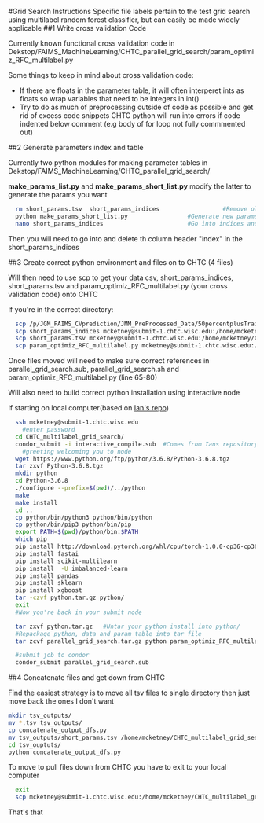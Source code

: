 #Grid Search Instructions
Specific file labels pertain to the test grid search using multilabel random forest classifier,
but can easily be made widely applicable
##1 Write cross validation Code

Currently known functional cross validation code in
Dekstop/FAIMS_MachineLearning/CHTC_parallel_grid_search/param_optimiz_RFC_multilabel.py

Some things to keep in mind about cross validation code:
* If there are floats in the parameter table, it will often interperet ints as floats so
wrap variables that need to be integers in int()
* Try to do as much of preprocessing  outside of code as possible and get rid of
excess code snippets CHTC python will run into errors if code indented below comment
(e.g body of for loop not fully commmented out)

##2 Generate parameters index and table

Currently two python modules for making parameter tables in
Dekstop/FAIMS_MachineLearning/CHTC_parallel_grid_search/

**make_params_list.py** and **make_params_short_list.py** modify the latter to
generate the params you want

```bash
  rm short_params.tsv  short_params_indices                  #Remove old param files
  python make_params_short_list.py                 #Generate new params files
  nano short_params_indices                        #Go into indices and delete
```

Then you will need to go into and delete th column header "index" in the short_params_indices


##3 Create correct python environment and files on to CHTC (4 files)

Will then need to use scp to get your data csv, short_params_indices, short_params.tsv
and param_optimiz_RFC_multilabel.py (your cross validation code) onto CHTC

If you're in the correct directory:

```bash
  scp /p/JGM_FAIMS_CVprediction/JMM_PreProcessed_Data/50percentplusTraining.csv mcketney@submit-1.chtc.wisc.edu:/home/mcketney/CHTC_multilabel_grid_search/
  scp short_params_indices mcketney@submit-1.chtc.wisc.edu:/home/mcketney/CHTC_multilabel_grid_search/
  scp short_params.tsv mcketney@submit-1.chtc.wisc.edu:/home/mcketney/CHTC_multilabel_grid_search/
  scp param_optimiz_RFC_multilabel.py mcketney@submit-1.chtc.wisc.edu:/home/mcketney/CHTC_multilabel_grid_search/

```

Once files moved will need to make sure correct references in parallel_grid_search.sub,
parallel_grid_search.sh and param_optimiz_RFC_multilabel.py (line 65-80)

Will also need to build correct python installation using interactive node

If starting on local computer(based on [Ian's repo](https://github.com/ijmiller2/CHTC-RFR/blob/master/README.md))

```bash
  ssh mcketney@submit-1.chtc.wisc.edu
    #enter password
  cd CHTC_multilabel_grid_search/
  condor_submit -i interactive_compile.sub  #Comes from Ians repository
    #greeting welcoming you to node
  wget https://www.python.org/ftp/python/3.6.8/Python-3.6.8.tgz
  tar zxvf Python-3.6.8.tgz
  mkdir python
  cd Python-3.6.8
  ./configure --prefix=$(pwd)/../python
  make
  make install
  cd ..
  cp python/bin/python3 python/bin/python
  cp python/bin/pip3 python/bin/pip
  export PATH=$(pwd)/python/bin:$PATH
  which pip
  pip install http://download.pytorch.org/whl/cpu/torch-1.0.0-cp36-cp36m-linux_x86_64.whl
  pip install fastai
  pip install scikit-multilearn
  pip install  -U imbalanced-learn
  pip install pandas
  pip install sklearn
  pip install xgboost
  tar -czvf python.tar.gz python/
  exit
  #Now you're back in your submit node
```

```bash
  tar zxvf python.tar.gz   #Untar your python install into python/
  #Repackage python, data and param_table into tar file
  tar zcvf parallel_grid_search.tar.gz python param_optimiz_RFC_multilabel.py 50percentplusTraining.csv short_params.tsv

  #submit job to condor
  condor_submit parallel_grid_search.sub
```

##4 Concatenate files and get down from CHTC

Find the easiest strategy is to move all tsv files to single directory then just
move back the ones I don't want

```bash
mkdir tsv_outputs/
mv *.tsv tsv_outputs/
cp concatenate_output_dfs.py
mv tsv_outputs/short_params.tsv /home/mcketney/CHTC_multilabel_grid_search/
cd tsv_ouptuts/
python concatenate_output_dfs.py
```
To move to pull files down from CHTC you have to exit to your local computer

```bash
  exit
  scp mcketney@submit-1.chtc.wisc.edu:/home/mcketney/CHTC_multilabel_grid_search/tsv_outputs/model_performance.tsv /c/Users/jmcketney.AD/Desktop/FAIMS_MachineLearning/CHTC_parallel_grid_search/multilabel_grid_search/
```
That's that
